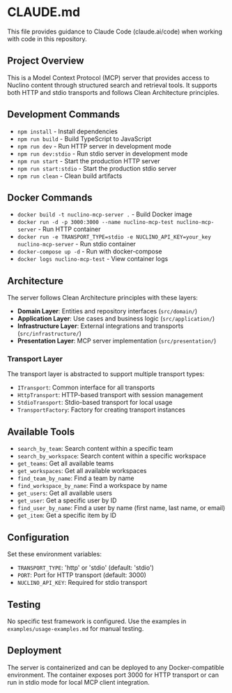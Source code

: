 # CLAUDE.md

This file provides guidance to Claude Code (claude.ai/code) when working with code in this repository.

## Project Overview

This is a Model Context Protocol (MCP) server that provides access to Nuclino content through structured search and retrieval tools. It supports both HTTP and stdio transports and follows Clean Architecture principles.

## Development Commands

- `npm install` - Install dependencies
- `npm run build` - Build TypeScript to JavaScript
- `npm run dev` - Run HTTP server in development mode
- `npm run dev:stdio` - Run stdio server in development mode
- `npm run start` - Start the production HTTP server
- `npm run start:stdio` - Start the production stdio server
- `npm run clean` - Clean build artifacts

## Docker Commands

- `docker build -t nuclino-mcp-server .` - Build Docker image
- `docker run -d -p 3000:3000 --name nuclino-mcp-test nuclino-mcp-server` - Run HTTP container
- `docker run -e TRANSPORT_TYPE=stdio -e NUCLINO_API_KEY=your_key nuclino-mcp-server` - Run stdio container
- `docker-compose up -d` - Run with docker-compose
- `docker logs nuclino-mcp-test` - View container logs

## Architecture

The server follows Clean Architecture principles with these layers:

- **Domain Layer**: Entities and repository interfaces (`src/domain/`)
- **Application Layer**: Use cases and business logic (`src/application/`)
- **Infrastructure Layer**: External integrations and transports (`src/infrastructure/`)
- **Presentation Layer**: MCP server implementation (`src/presentation/`)

### Transport Layer

The transport layer is abstracted to support multiple transport types:
- `ITransport`: Common interface for all transports
- `HttpTransport`: HTTP-based transport with session management
- `StdioTransport`: Stdio-based transport for local usage
- `TransportFactory`: Factory for creating transport instances

## Available Tools

- `search_by_team`: Search content within a specific team
- `search_by_workspace`: Search content within a specific workspace
- `get_teams`: Get all available teams
- `get_workspaces`: Get all available workspaces
- `find_team_by_name`: Find a team by name
- `find_workspace_by_name`: Find a workspace by name
- `get_users`: Get all available users
- `get_user`: Get a specific user by ID
- `find_user_by_name`: Find a user by name (first name, last name, or email)
- `get_item`: Get a specific item by ID

## Configuration

Set these environment variables:
- `TRANSPORT_TYPE`: 'http' or 'stdio' (default: 'stdio')
- `PORT`: Port for HTTP transport (default: 3000)
- `NUCLINO_API_KEY`: Required for stdio transport

## Testing

No specific test framework is configured. Use the examples in `examples/usage-examples.md` for manual testing.

## Deployment

The server is containerized and can be deployed to any Docker-compatible environment. The container exposes port 3000 for HTTP transport or can run in stdio mode for local MCP client integration.